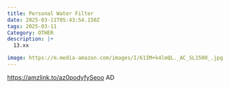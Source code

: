 ```yaml
---
title: Personal Water Filter
date: 2025-03-11T05:43:54.150Z
tags: 2025-03-11
Category: OTHER
description: |+
  13.xx 

image: https://m.media-amazon.com/images/I/61IM+k4lmQL._AC_SL1500_.jpg
---
```

https://amzlink.to/az0podyfySeoo   AD